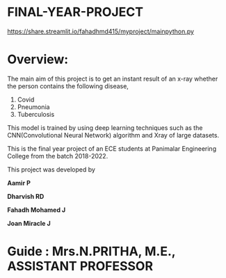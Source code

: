 # FINAL-YEAR-PROJECT

https://share.streamlit.io/fahadhmd415/myproject/mainpython.py


# Overview:

The main aim of this project is to get an instant result of an x-ray whether the person contains the following disease,

1. Covid
2. Pneumonia
3. Tuberculosis

This model is trained by using deep learning techniques such as the CNN(Convolutional Neural Network) algorithm and Xray of large datasets.

This is the final year project of an ECE students at Panimalar Engineering College from the batch 2018-2022.

This project was developed by

<b>Aamir P</b>

<b>Dharvish RD</b>

<b>Fahadh Mohamed J</b>

<b>Joan Miracle J</b>

# Guide : Mrs.N.PRITHA, M.E., ASSISTANT PROFESSOR
